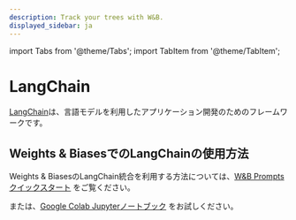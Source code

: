 ```yaml
---
description: Track your trees with W&B.
displayed_sidebar: ja
---
```

import Tabs from '@theme/Tabs';
import TabItem from '@theme/TabItem';

# LangChain

[LangChain](https://python.langchain.com/)は、言語モデルを利用したアプリケーション開発のためのフレームワークです。

## Weights & BiasesでのLangChainの使用方法

Weights & BiasesのLangChain統合を利用する方法については、[W&B Prompts クイックスタート](../prompts/quickstart.md) をご覧ください。

または、[Google Colab Jupyterノートブック](http://wandb.me/prompts-quickstart) をお試しください。